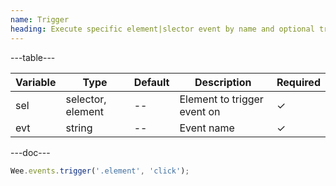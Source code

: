 ```yaml
---
name: Trigger
heading: Execute specific element|slector event by name and optional trigger
---
```


---table---

| Variable | Type | Default | Description | Required |
| -------- | ---- | ------- | ----------- | -------- |
| sel      | selector, element | --      | Element to trigger event on | &#10003; |
| evt      | string            | --      | Event name                  | &#10003; |

---doc---

```javascript
Wee.events.trigger('.element', 'click');
```